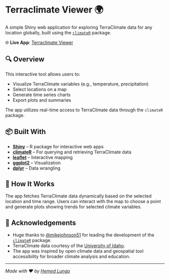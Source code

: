 # Terraclimate Viewer 🌍

A simple Shiny web application for exploring TerraClimate data for any location globally, built using the [`climateR`](https://github.com/earthlab/climateR) package.

🌐 **Live App**: [Terraclimate Viewer](https://hemedlungo.shinyapps.io/Terraclimate_Viewer/)

## 🔍 Overview

This interactive tool allows users to:
- Visualize TerraClimate variables (e.g., temperature, precipitation)
- Select locations on a map
- Generate time series charts
- Export plots and summaries

The app utilizes real-time access to TerraClimate data through the `climateR` package.

## 📦 Built With

- [**Shiny**](https://shiny.posit.co/) – R package for interactive web apps
- [**climateR**](https://github.com/earthlab/climateR) – For querying and retrieving TerraClimate data
- [**leaflet**](https://rstudio.github.io/leaflet/) – Interactive mapping
- [**ggplot2**](https://ggplot2.tidyverse.org/) – Visualization
- [**dplyr**](https://dplyr.tidyverse.org/) – Data wrangling

## 🧠 How It Works

The app fetches TerraClimate data dynamically based on the selected location and time range. Users can interact with the map to choose a point and generate plots showing trends for selected climate variables.

## 🙏 Acknowledgements

- Huge thanks to [@mikejohnson51](https://github.com/mikejohnson51) for leading the development of the [`climateR`](https://github.com/earthlab/climateR) package.
- TerraClimate data courtesy of the [University of Idaho](https://www.climatologylab.org/terraclimate.html).
- The app was inspired by open climate data and geospatial tool accessibility for broader climate analysis and education.


---

*Made with ❤️ by [Hemed Lungo](https://github.com/Heed725)*
